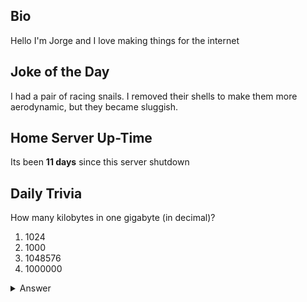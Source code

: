 ## Bio

Hello I'm Jorge and I love making things for the internet

## Joke of the Day

I had a pair of racing snails. I removed their shells to make them more aerodynamic, but they became sluggish.

## Home Server Up-Time

Its been **11 days** since this server shutdown


## Daily Trivia

How many kilobytes in one gigabyte (in decimal)?
 1. 1024
 2. 1000
 3. 1048576
 4. 1000000

<details>
  <summary>Answer</summary>
  1000000
</details>
